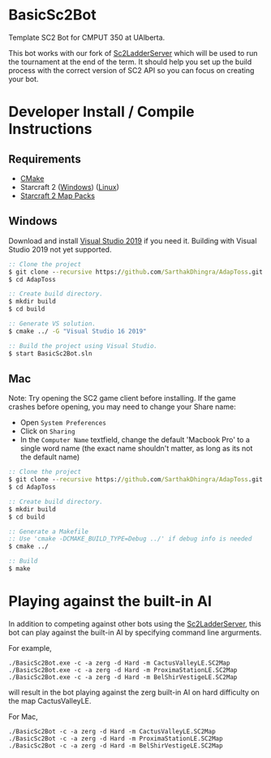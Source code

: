 # BasicSc2Bot
Template SC2 Bot for CMPUT 350 at UAlberta.

This bot works with our fork of [Sc2LadderServer](https://github.com/solinas/Sc2LadderServer) which will be used to run the tournament at the end of the term. It should help you
set up the build process with the correct version of SC2 API so you can focus on creating your bot.

# Developer Install / Compile Instructions
## Requirements
* [CMake](https://cmake.org/download/)
* Starcraft 2 ([Windows](https://starcraft2.com/en-us/)) ([Linux](https://github.com/Blizzard/s2client-proto#linux-packages)) 
* [Starcraft 2 Map Packs](https://github.com/Blizzard/s2client-proto#map-packs)

## Windows

Download and install [Visual Studio 2019](https://www.visualstudio.com/downloads/) if you need it. Building with Visual Studio 2019 not yet supported.

```bat
:: Clone the project
$ git clone --recursive https://github.com/SarthakDhingra/AdapToss.git
$ cd AdapToss

:: Create build directory.
$ mkdir build
$ cd build

:: Generate VS solution.
$ cmake ../ -G "Visual Studio 16 2019"

:: Build the project using Visual Studio.
$ start BasicSc2Bot.sln
```

## Mac

Note: Try opening the SC2 game client before installing. If the game crashes before opening, you may need to change your Share name:
* Open `System Preferences`
* Click on `Sharing`
* In the `Computer Name` textfield, change the default 'Macbook Pro' to a single word name (the exact name shouldn't matter, as long as its not the default name)

```bat
:: Clone the project
$ git clone --recursive https://github.com/SarthakDhingra/AdapToss.git
$ cd AdapToss

:: Create build directory.
$ mkdir build
$ cd build

:: Generate a Makefile
:: Use 'cmake -DCMAKE_BUILD_TYPE=Debug ../' if debug info is needed
$ cmake ../

:: Build
$ make
```

# Playing against the built-in AI

In addition to competing against other bots using the [Sc2LadderServer](https://github.com/solinas/Sc2LadderServer), this bot can play against the built-in
AI by specifying command line argurments.

For example,

```
./BasicSc2Bot.exe -c -a zerg -d Hard -m CactusValleyLE.SC2Map
./BasicSc2Bot.exe -c -a zerg -d Hard -m ProximaStationLE.SC2Map
./BasicSc2Bot.exe -c -a zerg -d Hard -m BelShirVestigeLE.SC2Map
```

will result in the bot playing against the zerg built-in AI on hard difficulty on the map CactusValleyLE. 

For Mac,

```
./BasicSc2Bot -c -a zerg -d Hard -m CactusValleyLE.SC2Map
./BasicSc2Bot -c -a zerg -d Hard -m ProximaStationLE.SC2Map
./BasicSc2Bot -c -a zerg -d Hard -m BelShirVestigeLE.SC2Map
```
